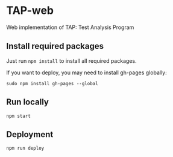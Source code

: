 # TAP-web
Web implementation of TAP: Test Analysis Program

## Install required packages

Just run `npm install` to install all required packages.

If you want to deploy, you may need to install gh-pages globally:
```
sudo npm install gh-pages --global
```

## Run locally
```
npm start
```

## Deployment
```
npm run deploy
```
